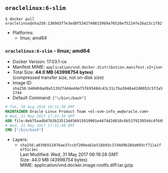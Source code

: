 ## `oraclelinux:6-slim`

```console
$ docker pull oraclelinux@sha256:1369d3f7e3ed8f53427408159b9a76520e75224fe26a23c1f92f0522e67c5264
```

-	Platforms:
	-	linux; amd64

### `oraclelinux:6-slim` - linux; amd64

-	Docker Version: 17.03.1-ce
-	Manifest MIME: `application/vnd.docker.distribution.manifest.v2+json`
-	Total Size: **44.0 MB (43998754 bytes)**  
	(compressed transfer size, not on-disk size)
-	Image ID: `sha256:b404b9ad9a5139274d4edde75f69348dc43c31c7ba3048a42d0052c5f2a52744`
-	Default Command: `["\/bin\/bash"]`

```dockerfile
# Tue, 30 Aug 2016 16:31:30 GMT
MAINTAINER Oracle Linux Product Team <ol-ovm-info_ww@oracle.com>
# Wed, 31 May 2017 17:31:39 GMT
ADD file:8eb75aadb47b3b23513dd36915919901e4474d2d810c6b537923954dc4f6d984 in / 
# Wed, 31 May 2017 17:31:40 GMT
CMD ["/bin/bash"]
```

-	Layers:
	-	`sha256:a039b551076ae37ccbf209eab1e51bb93c37d4d9b28da093cf711a1fe751c1ec`  
		Last Modified: Wed, 31 May 2017 06:19:28 GMT  
		Size: 44.0 MB (43998754 bytes)  
		MIME: application/vnd.docker.image.rootfs.diff.tar.gzip
